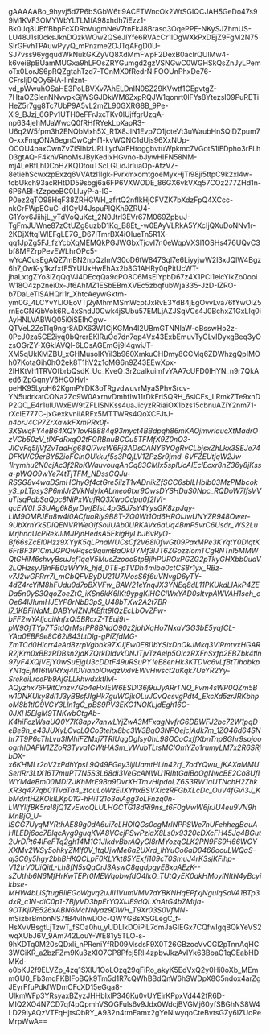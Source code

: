 gAAAAABo_9hyvj5d7P6bSGbW6ti9ACETWncOk2WtSGIQCJAH5GeDo47s99M1KVF3OMYWbYLTLMfA98xhdh7iEzz1-Bk0Jq8UEffBbpFcXDRoVugmNeV7tnFkJ8Brasq3OqePPE-NKySJZhmUS-LU48J1sl0cksJknDQzkWOw2QSeJlYfe6RVAcCr1IDgWXkPxDEjZ9FgM2N75SIrGFvhTPAuwPyyQ_mPnzme2OJTqAFgD0U-SJ7vss96ygqudWkNukGKZyVQ8XdMmFwpF2DexB0acIrQUlMw4-k6veiBpBUamMUGxa9hLFOsZRYGumgd2gzVSNGwC0WGHSkQsZnJyLPemoTx0LorJS6pRQZgtahTzd7-TCnMX0fRedrNIFOOUnPhxDe76-CFrsljDQOy5HA-IinIznt-vd_pWwuhOSaHE3PoLBVXv7AhELDnIN0SZ29KVwtf1CEpvtgZ-7HtaOZSlenNNvvpkGjWSGJDkWM6ZxpRQJW1qonrt0lFYs8YtezsI09PuRETiHeZ5r7gg8Tc7UbP9A5vL2mZL90GXRG8B_9Pe-Xl9_BJzj_6GPv1UTH0eFFrJxcTKv0lUjffgrUzqA-np634jehMJaWwcQ0fRHfRYekLpXapR3-U6q2W5fpm3h2ENQbMxh5X_R1X8JIN1Evp7O1jcteVt3uWaubHnSQiDZpum7O-xxFmgONA6egnCwCgHf1-kvWQNC1dUjs96XxNUp-OCOU4paxCwnZvZiSlhizURLLydVaFHtoggbvtuWpkmc7VGotS1iEDpho3rFLhD3gtAQ-F4knVRnoMsJByKedIxHGvno-bJywHIFN58NM-mj4LeBfLhDCoHZKQDtouTScLGLidJrluaOp-AtzVZ-8etiehScwxzpExzq6VVAtzl1lgk-FvrxmxomtgoeMyxHjTi98ji5ttpC9k2xl4w-tcbUkch93acRHtDD59sbgj6a6FP6VXWODE_86GX6vkVXq57COz277ZHd1n-6P6ABl-tZzpeeBC0LIuyP-a-lG-P0ez2qTO98HqF38ZRHGWH_zfrtQ2nfIkHjCFVZK7bXdzFpQ4XCcc-nkGrFWpEGuC-d1GyU4JspuPlQKh9ZRU4-G1Yoy6JiihjL_yTdVoQuKct_2N0Jtrl3EVr67M069ZpbuJ-TgFmJUWne87zCtUZg8uzbD1Kq_B8Et_-w0EAyVLRkA5YXcIjQXuDoNNv1r-2KDjXftqIWlEFgLE7G_D67ITmrBX4iOIueTn5R1X-qq1JpZg5FJ_fzYcbXqMEMQkPGJWGbxTjcvI7n0eWqpVXSl1OSHs476UQvC3bf8MFZrpPevEWLhrOPc5-wYcACusEgAQZ7mBN2npQzImV30oD6tW847Sql7e6LiyyjwW2l3xJQlW4Bgz6h7_0wK-y1kzfxfF5YUUxHwEhAx2b8G1AHRy0qPitUcWT-jhaLxtgZYo3iZqQqVJ4DEcqQa9cPO8C6MsElYpbD67z4X1PCi1eicYlkZo0ooiW18O4zp2nei0x-Jt6AhMZ1ESbEBmXVEc5zbqfubWja335-JzD-IZRO-b7DaLeTlSAHQrl1r_XhtcAeywGktm-ym0G_4LCYvYLlOEoVTj2yMhmMSmWcptJxRvE3YdB4jEgOvvLva76fYwOlZ5rnEcGNKibVok6RL4xSndJ0Cwk4jSUbu57EMLjAZJSqVCs4J0BchxZ1GxLIq0iAyHNLVABWQ05i0iSEIhCgw-QTVeL2ZsTIq9ngr8ADX63W1CjKGMn4l2UBmGTNNlaW-oBsswHo2z-0PcJ0za5CE2iyq0bQrcrEKlRuOo7dn7qp4Vx43ExbEmuvTyGLvIDyxgBeq3yOzsOGrZY-XGklAVQl-6LOsAGEmGj9I4gwiJT-XM5qUkKMZBU_xGHMusolKYil3b960XmkuCHDmy8CCMq6ZDWhzgQpIMOh07KotaGih0hO2ek8T1hV2z1cMG6n9Z43EEwXpx-2IHKtVh1TRVOfbrbQsdK_Uc_KveQ_3r2calkuimfvYAA7cUFD0lHYN_n9r7QkAed6IZpGqnyV6HCOHvI-peHK95LyoH62KgmPYDK3oTRgvdwuvrMyaSPhvSrcv-YN5udrkatCONa2Zc9W0AxrnvDmhfIw11rDkFriSQRH_6siCFs_LRmkZTe9xnDP2QC_E4r1uIUWxEW9tZFLISNKss4uaJicyzRRiaiOX1bzs15cbnuAZiY2nm71-rXcIE777C-jxGexkvniiARFx5MTTWRs4QoXCFJtJ-_n4brJ4CP7ZrXawkFXmPRx0f-3XSwqFY4eB64XQY1ovR8884q93myct4BBdpqh86mKAOjmvrlaucXtMadrOzVCb50zV_tlXFdRxqO2tFGRBnuBCCu5TFMfX9Z0nO3-JICvFq5ljVfZvTadHg68Ql7wsW6Fj3ADsCANY6YOgRvCLbjsxZhLkx3SEJe74DFKWC9erBY5ZioFCinOUkkuf5s3PQjLV1ZPzSr9jmd-6VFZEUtjqW2Jw-1lrymhu2N0cjAc3f2RbKWauvouqAnCq83CMIx5splUcAIEclEcxr8nZ36y8jKssa-pWQO9wYe74tTjTFM_NDssCQJu-RSSG8v4waDSmHChyGf4ctGre5ilzT1vADnikZfSCC6sblLHbib03MzPMbcoky3_pLTpsy3P6mlJr2VkNdylxALmeo6txr9OwsDYSHDuS0Npc_RQDoW7IfsVVuTIsqPdbSaQpc8NiPxWufRQ3XwoOdpu0f2IVI-qcEW0I_53UAg6k8yrDwfBIsL4pG8J7sY4YysGK8zpJqy-LlM9OMPJEu8w4i0ACfuoRIy9B8T-ZQ0Wt1Od6HROIJwUNYZR948Ower-9UbXrnYkSDIQENVRWeOifSoIiUAb0URKAVx6aUq4BmP5vrC6Usdr_WS2LuMrjhnaUcPRekJiMJPjnHedsA5EkigByLbJ6vRyO-Bf66sZcEI0Hzz9XYyK5qLPnaWUCsCf2V68l0fwGt09PaxMPe3KYqtY0DIqtK6FrBF3P1CmJGPQwPqsa9qumBaOkUYMf3lJT6ZGozzlomTCgRNTnI5MMWQtGHiM6shvyBsuJcf1qqV5MusZzooo9tpBjlhPUROxPGZG2pTkyGHXbb0uaV2LQHzsyJBnFB0zWYYk_hjd_0TE-pTVDh4mlba0ctCS8r1yx_RBz-v7J2wGPRrr7l_mCbQFVByDU21U7MosS6f6uVNvgD6yTY-4dZ4rcYiM8hFUdu0d7pBXVFw_BAW21eYnqJX3YNEq8dL11PKUkdLIAkP4ZEDa5n0yS3QqoZoeZtC_iKSn6kK6IKt9ypgKiHGClWxYAD0sItvpAWVAH1seh_cOe64IJIumHJEYP8rNbB3pS_U48bTXw2A2t7BR-l7_1KBFiNaM_DABYvIZNJKEftt9IQzEcLbOvZFw-bFF2wYAIjcciNnfxQi5BRcxZ-TEuj9t-pW9GfTYp7T5tdQrMsrPP8BNdO90z2jphXqHo7NxaVGG3bE5yqfCL-YAa0EBF9e8C62l843LtDlg-gPiZfdMG-ZmTCd0HIcrr4eAd8zrpVgbbk97XJjEw0E8I1bYSixDnOkJMkq3ViRmtvxHGARR2jKrn0xBBzRDBsn2jdKZQrkDldvkDNJTjvTzAelp5OlczRXFnSxfp2EBZbk4tln97yF4XQjVEjY0wSuEjgU3cDDtF49uRSuPY1eE8enHk3KTDVc6vLfBtTihobkpYN1qEjM16tWRYxj4lDVianblOwqzVxIvEWvHwsct2uKqk7UeYR2Yy-SrekeiLrcePb9AjGLLkhwdxktIlvl-AQyzhx76F9itCmzv7Go4eHxIEW6ESDI36j9uJyARrTNQ_Fvm4sWP0QZm5Bw1DNKUky8dl1J3yBBsfJIgHk7guWOjkOLuJCvQcsvgPdt4_EkcXd5zrJRKbhpoM8b1tlO9VCY3Lln1gC_pBS9PV3EKG1NOKLjdEgh16C-0JXH5ElgM9TNKwbCtgAb-K4hiFczWsaUQ0Y7K8apv7anwLYjZwA3MFxagNvfrG6DBWFJ2bc72W1pqDeBe9h_e43JUXyLCvcLQCo3teitx8bc3W3BqO3NPOejcjAdk7m_1ZO46d64SNhr7T9P6cThLvu3IMhiFZMxj7TRlUqgDgIsy0hL98OCoCxffXbnTnp8Ghr9sojooogrhlDAFW1ZZoR3Tyva1CWtHASm_VWubTLtsMCIOmYZo1rumyLM7x2R6SRjbDX-x6KHMLr2oV2xPdhYpsL9Q49FGey3ljlUamtHLin42rf_7odYQwu_jKAXaMMUSerlRr3LtX16T7muPT7N5S3L68di3VeGcANWU1RIhtGaiBoOgNwcBE2Co8UfIWYM4eBm00MDlZJKhMrE9Ba9DvrXHTmvHIpdoLZ6S3RW1aUTNchH2ZhkXR3q477qb01TvaTa4_ztouLoWzElIXYhxBSVXiczRFGbXLcDc_OuV4fGvi3J_KbMdntHZKOkILKp01G-hHiT21o3aiAgg3oLFnzq0n-LWYlIfBK5reI8jQ1ZvEwoQLULHGCTG18dRi9ns_t6F0gVwW6jrJU4eu9VN9hMnBjO_U-ISCG7UyqMYRthAE89g0dA6ui7cLHOlQGs0cgMrlNPPSWe7nUFehhegBauAHILEDj6oc7BlqcAyg9guqKVA8VCcjPSwPzlaX8Ls0x9320cDXcFH45Jq4BGut2UrDPt64IFeFTq2gh14M1G1JIkdvBbrAQyGl8rMYozqGLK2PN9FS9H66WOYXXMv2WSy5ohkyZMlf0V_1tqUjwMe6a2UXrd_lhYuCo6aD0466ocuLWQaS-aj3C6y5hgy2bhBHKQCLpF0KLYkt85YExfi109cT0SmuJ4rK3sjKFihp-V12trV0UiQitL-Lh8fN5sQaCrJ3AswC8ggdpgyEBxoAEzK--sZUthb6N6MfHrKwTEPr0MEWqobwfdO4lkO_TUtQyEK0akHMoylNItN4yBcyikbse-MHW4bLiSftugBIlEGoWgvq2uJlI1VumVMV7aYBKNHqEPfxjNguIqSoVA1BTp3dxR_c1N-diC0p1-7BjyVD3bpErYQXIJE9dQLXnAtG4bZMtja-9OTKjI7E526xABN6McNNyaz9DWH_T9Xr03S0VfMN_-mSizbrBmbnNS7fB4vIhwDOc-QWYGBsXSGLegC_f-HsXvVBsgtLjTzwT_fSOa0hu_yUDLlkDOiPiL7dmJaGIEGx7CQfwIgqBQkYeVS2wqXUbJ6V_9Am742LouY-WE81y5TLO-s-9hKDTq0M20sQDxli_nPReniYfRD09MsdsF9X0T26GBzocVvCGl2pTnnAqHC3WCiKR_a2bzFZm9Ku3zXlO7CP8Pfcj5Rli4zpbvJkzAvIYk63BbaG1qCEabHDMKd-o0bKJ2f9ELVZp_4zq1SXlU1OoLOzq29qFiRo_akyK5EdVxQ2y0Hi0oXb_MEmmGU0_Fb3mqFKBlFoBQk9Tm5d1R7cQWhBBdQnW6hSWDpX8C5ndox4arZgJEyrFfuPdkfWDmCFcXD15eGga8-UlkmWFp3YRsyaxBZyzJHHbIxlP346Ku0vUYEirKPpxVd442fR6D-MIQ2XO4N7CD7qf4pQpmhVSQGFuls6v9Jdx0WdcjBVGMj60yfSBGhNS8W4LD29iyAQzVTFqHjtsQbRY_A932n4tmEamx2gYeNlwyqoCteBvtsGZy6IZUoReMrpWwA==